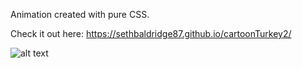 Animation created with pure CSS.

Check it out here: https://sethbaldridge87.github.io/cartoonTurkey2/

![alt text](https://raw.githubusercontent.com/sethbaldridge87/cartoonTurkey1/master/turkey2.PNG)
